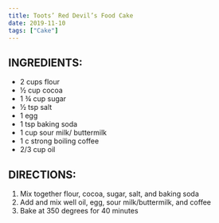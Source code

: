 ```yaml
---
title: Toots’ Red Devil’s Food Cake
date: 2019-11-10
tags: ["Cake"]
---
```


## INGREDIENTS:

* 2 cups flour
* ½ cup cocoa
* 1 ¾ cup sugar
* ½ tsp salt
* 1 egg
* 1 tsp baking soda
* 1 cup sour milk/ buttermilk
* 1 c strong boiling coffee
* 2/3 cup oil

## DIRECTIONS:

1.	Mix together flour, cocoa, sugar, salt, and baking soda
2.	Add and mix well oil, egg, sour milk/buttermilk, and coffee
3.	Bake at 350 degrees for 40 minutes
